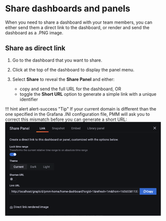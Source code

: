 # Share dashboards and panels

When you need to share a dashboard with your team members, you can either send them a direct link to the dashboard, or render and send the dashboard as a .PNG image.

## Share as direct link

1. Go to the dashboard that you want to share.
2. Click at the top of the dashboard to display the panel menu.
3. Select **Share** to reveal the **Share Panel** and either:  

    - copy and send the full URL for the dashboard, OR
    - toggle the **Short URL** option to generate a simple link with a unique identifier

!!! hint alert alert-success "Tip"
       If your current domain is different than the one specified in the Grafana .INI configuration file, PMM will ask you to correct this mismatch before you can generate a short URL:
    ![!image](../images/PMM_Common_Panel_Menu_Share.png)
